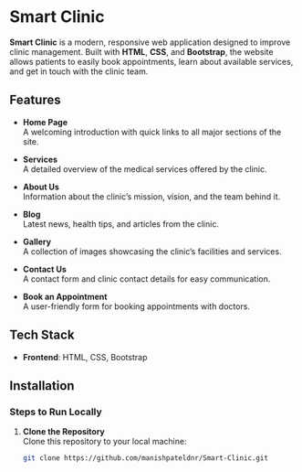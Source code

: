 # Smart Clinic

**Smart Clinic** is a modern, responsive web application designed to improve clinic management. Built with **HTML**, **CSS**, and **Bootstrap**, the website allows patients to easily book appointments, learn about available services, and get in touch with the clinic team.

## Features

- **Home Page**  
  A welcoming introduction with quick links to all major sections of the site.

- **Services**  
  A detailed overview of the medical services offered by the clinic.

- **About Us**  
  Information about the clinic’s mission, vision, and the team behind it.

- **Blog**  
  Latest news, health tips, and articles from the clinic.

- **Gallery**  
  A collection of images showcasing the clinic’s facilities and services.

- **Contact Us**  
  A contact form and clinic contact details for easy communication.

- **Book an Appointment**  
  A user-friendly form for booking appointments with doctors.

## Tech Stack

- **Frontend**: HTML, CSS, Bootstrap

## Installation

### Steps to Run Locally

1. **Clone the Repository**  
   Clone this repository to your local machine:
   ```bash
   git clone https://github.com/manishpateldnr/Smart-Clinic.git
